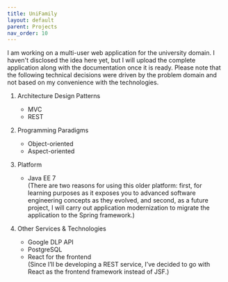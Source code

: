 ```yaml
---
title: UniFamily
layout: default
parent: Projects
nav_order: 10
---
```


I am working on a multi-user web application for the university domain. I haven't disclosed the idea here yet, but I will upload the complete application along with the documentation once it is ready. Please note that the following technical decisions were driven by the problem domain and not based on my convenience with the technologies.

1. Architecture Design Patterns
   - MVC
   - REST

2. Programming Paradigms
   - Object-oriented
   - Aspect-oriented

3. Platform
   - Java EE 7  
     (There are two reasons for using this older platform: first, for learning purposes as it exposes you to advanced software engineering concepts as they evolved, and second, as a future project, I will carry out application modernization to migrate the application to the Spring framework.)

4. Other Services & Technologies
   - Google DLP API
   - PostgreSQL
   - React for the frontend  
     (Since I’ll be developing a REST service, I’ve decided to go with React as the frontend framework instead of JSF.)
